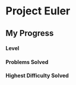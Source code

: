 # Project Euler
## My Progress

#### Level


#### Problems Solved


#### Highest Difficulty Solved

